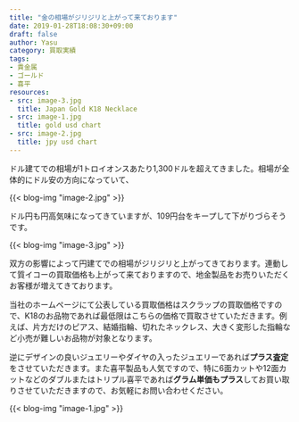 ```yaml
---
title: "金の相場がジリジリと上がって来ております"
date: 2019-01-28T18:08:30+09:00
draft: false
author: Yasu
category: 買取実績
tags:
- 貴金属
- ゴールド
- 喜平
resources:
- src: image-3.jpg
  title: Japan Gold K18 Necklace
- src: image-1.jpg
  title: gold usd chart
- src: image-2.jpg
  title: jpy usd chart
---
```

ドル建てでの相場が1トロイオンスあたり1,300ドルを超えてきました。相場が全体的にドル安の方向になっていて、

{{< blog-img "image-2.jpg" >}}

ドル円も円高気味になってきていますが、109円台をキープして下がりづらそうです。

{{< blog-img "image-3.jpg" >}}

双方の影響によって円建てでの相場がジリジリと上がってきております。連動して質イコーの買取価格も上がって来ておりますので、地金製品をお売りいただくお客様が増えてきております。

当社のホームページにて公表している買取価格はスクラップの買取価格ですので、K18のお品物であれば最低限はこちらの価格で買取させていただきます。例えば、片方だけのピアス、結婚指輪、切れたネックレス、大きく変形した指輪など小売が難しいお品物が対象となります。

逆にデザインの良いジュエリーやダイヤの入ったジュエリーであれば**プラス査定**をさせていただきます。また喜平製品も人気ですので、特に6面カットや12面カットなどのダブルまたはトリプル喜平であれば**グラム単価もプラス**してお買い取りさせていただきますので、お気軽にお問い合わせください。

{{< blog-img "image-1.jpg" >}}
